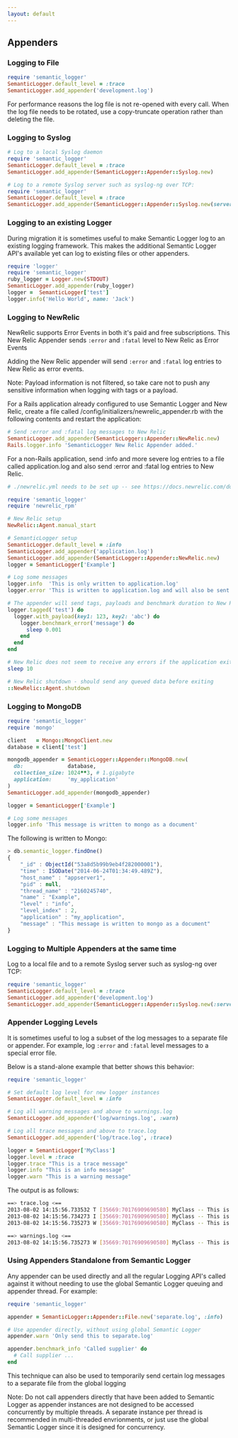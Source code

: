 ```yaml
---
layout: default
---
```


## Appenders

### Logging to File

```ruby
require 'semantic_logger'
SemanticLogger.default_level = :trace
SemanticLogger.add_appender('development.log')
```

For performance reasons the log file is not re-opened with every call.
When the log file needs to be rotated, use a copy-truncate operation rather
than deleting the file.

### Logging to Syslog

```ruby
# Log to a local Syslog daemon
require 'semantic_logger'
SemanticLogger.default_level = :trace
SemanticLogger.add_appender(SemanticLogger::Appender::Syslog.new)
```

```ruby
# Log to a remote Syslog server such as syslog-ng over TCP:
require 'semantic_logger'
SemanticLogger.default_level = :trace
SemanticLogger.add_appender(SemanticLogger::Appender::Syslog.new(server: 'tcp://myloghost:514'))
```

### Logging to an existing Logger

During migration it is sometimes useful to make Semantic Logger log to an existing
logging framework. This makes the additional Semantic Logger API's available yet
can log to existing files or other appenders.

```ruby
require 'logger'
require 'semantic_logger'
ruby_logger = Logger.new(STDOUT)
SemanticLogger.add_appender(ruby_logger)
logger =  SemanticLogger['test']
logger.info('Hello World', name: 'Jack')
```

### Logging to NewRelic

NewRelic supports Error Events in both it's paid and free subscriptions. This New Relic
Appender sends `:error` and `:fatal` level to New Relic as Error Events

Adding the New Relic appender will send `:error` and `:fatal` log entries to New Relic as error events.

Note: Payload information is not filtered, so take care not to push any sensitive information when logging with tags or a payload.

For a Rails application already configured to use Semantic Logger and New Relic, create a file called <Rails Root>/config/initializers/newrelic_appender.rb with the following contents and restart the application:

```ruby
# Send :error and :fatal log messages to New Relic
SemanticLogger.add_appender(SemanticLogger::Appender::NewRelic.new)
Rails.logger.info 'SemanticLogger New Relic Appender added.'
```

For a non-Rails application, send :info and more severe log entries to a file called application.log and also send :error and :fatal log entries to New Relic.

```ruby
# ./newrelic.yml needs to be set up -- see https://docs.newrelic.com/docs/ruby/ruby-agent-installation for more information.

require 'semantic_logger'
require 'newrelic_rpm'

# New Relic setup
NewRelic::Agent.manual_start

# SemanticLogger setup
SemanticLogger.default_level = :info
SemanticLogger.add_appender('application.log')
SemanticLogger.add_appender(SemanticLogger::Appender::NewRelic.new)
logger = SemanticLogger['Example']

# Log some messages
logger.info  'This is only written to application.log'
logger.error 'This is written to application.log and will also be sent to New Relic as an error event'

# The appender will send tags, payloads and benchmark duration to New Relic
logger.tagged('test') do
  logger.with_payload(key1: 123, key2: 'abc') do
    logger.benchmark_error('message') do
      sleep 0.001
    end
  end
end

# New Relic does not seem to receive any errors if the application exits too soon after sending error alerts.
sleep 10

# New Relic shutdown - should send any queued data before exiting
::NewRelic::Agent.shutdown
```

### Logging to MongoDB

```ruby
require 'semantic_logger'
require 'mongo'

client   = Mongo::MongoClient.new
database = client['test']

mongodb_appender = SemanticLogger::Appender::MongoDB.new(
  db:              database,
  collection_size: 1024**3, # 1.gigabyte
  application:     'my_application'
)
SemanticLogger.add_appender(mongodb_appender)

logger = SemanticLogger['Example']

# Log some messages
logger.info 'This message is written to mongo as a document'
```

The following is written to Mongo:

```javascript
> db.semantic_logger.findOne()
{
	"_id" : ObjectId("53a8d5b99b9eb4f282000001"),
	"time" : ISODate("2014-06-24T01:34:49.489Z"),
	"host_name" : "appserver1",
	"pid" : null,
	"thread_name" : "2160245740",
	"name" : "Example",
	"level" : "info",
	"level_index" : 2,
	"application" : "my_application",
	"message" : "This message is written to mongo as a document"
}
```

### Logging to Multiple Appenders at the same time

Log to a local file and to a remote Syslog server such as syslog-ng over TCP:

```ruby
require 'semantic_logger'
SemanticLogger.default_level = :trace
SemanticLogger.add_appender('development.log')
SemanticLogger.add_appender(SemanticLogger::Appender::Syslog.new(:server => 'tcp://myloghost:514'))
```

### Appender Logging Levels

It is sometimes useful to log a subset of the log messages to a separate file
or appender. For example, log `:error` and `:fatal` level messages to a special
error file.

Below is a stand-alone example that better shows this behavior:

```ruby
require 'semantic_logger'

# Set default log level for new logger instances
SemanticLogger.default_level = :info

# Log all warning messages and above to warnings.log
SemanticLogger.add_appender('log/warnings.log', :warn)

# Log all trace messages and above to trace.log
SemanticLogger.add_appender('log/trace.log', :trace)

logger = SemanticLogger['MyClass']
logger.level = :trace
logger.trace "This is a trace message"
logger.info "This is an info message"
logger.warn "This is a warning message"
```

The output is as follows:

```bash
==> trace.log <==
2013-08-02 14:15:56.733532 T [35669:70176909690580] MyClass -- This is a trace message
2013-08-02 14:15:56.734273 I [35669:70176909690580] MyClass -- This is an info message
2013-08-02 14:15:56.735273 W [35669:70176909690580] MyClass -- This is a warning message

==> warnings.log <==
2013-08-02 14:15:56.735273 W [35669:70176909690580] MyClass -- This is a warning message
```

### Using Appenders Standalone from Semantic Logger

Any appender can be used directly and all the regular Logging API's called
against it without needing to use the global Semantic Logger queuing and appender
thread. For example:

```ruby
require 'semantic_logger'

appender = SemanticLogger::Appender::File.new('separate.log', :info)

# Use appender directly, without using global Semantic Logger
appender.warn 'Only send this to separate.log'

appender.benchmark_info 'Called supplier' do
  # Call supplier ...
end
```

This technique can also be used to temporarily send certain log messages to a
separate file from the global logging

Note: Do not call appenders directly that have been added to Semantic Logger
as appender instances are not designed to be accessed concurrently by multiple threads.
A separate instance per thread is recommended in multi-threaded envrionments, or just
use the global Semantic Logger since it is designed for concurrency.